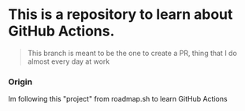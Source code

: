 # This is a repository to learn about GitHub Actions.

> This branch is meant to be the one to create a PR, thing that I do almost every day at work

### Origin
Im following this "project" from roadmap.sh to learn GitHub Actions